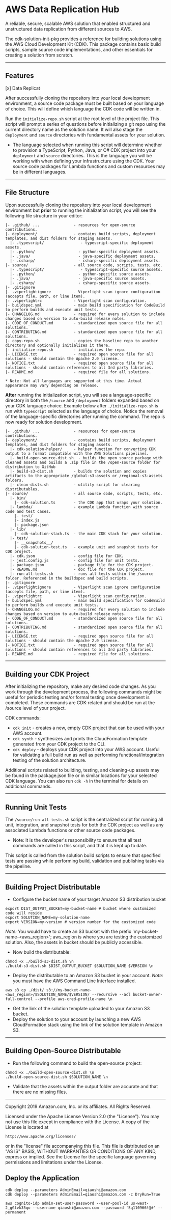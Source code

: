 # AWS Data Replication Hub
A reliable, secure, scalable AWS solution that enabled structured and unstructured data replication from different sources to AWS.

The cdk-solution-init-pkg provides a reference for building solutions using the AWS Cloud Development Kit (CDK). This package contains basic build scripts, sample source code implementations, and other essentials for creating a solution from scratch.

***

## Features

[x] Data Replicat

After successfully cloning the repository into your local development environment, a source code package must be built based on your language of choice. This will define which language the CDK code will be written in.

Run the `initialize-repo.sh` script at the root level of the project file. This script will prompt a series of questions before initializing a git repo using the current directory name as the solution name. It will also stage the `deployment` and `source` directories with fundamental assets for your solution.

- The language selected when running this script will determine whether to provision a TypeScript, Python, Java, or C# CDK project into your `deployment` and `source` directories. This is the language you will be working with when defining your infrastructure using the CDK. Your source code packages for Lambda functions and custom resources may be in different languages.

***

## File Structure

Upon successfully cloning the repository into your local development environment but **prior** to running the initialization script, you will see the following file structure in your editor:

```
|- .github/ ...               - resources for open-source contributions.
|- deployment/                - contains build scripts, deployment templates, and dist folders for staging assets.
  |- .typescript/                - typescript-specific deployment assets.
  |- .python/                   - python-specific deployment assets.
  |- .java/                     - java-specific deployment assets.
  |- .csharp/                   - csharp-specific deployment assets.
|- source/                    - all source code, scripts, tests, etc.
  |- .typescript/                - typescript-specific source assets.
  |- .python/                   - python-specific source assets.
  |- .java/                     - java-specific source assets.
  |- .csharp/                   - csharp-specific source assets.
|- .gitignore
|- .viperlightignore          - Viperlight scan ignore configuration  (accepts file, path, or line item).
|- .viperlightrc              - Viperlight scan configuration.
|- buildspec.yml              - main build specification for CodeBuild to perform builds and execute unit tests.
|- CHANGELOG.md               - required for every solution to include changes based on version to auto-build release notes.
|- CODE_OF_CONDUCT.md         - standardized open source file for all solutions.
|- CONTRIBUTING.md            - standardized open source file for all solutions.
|- copy-repo.sh               - copies the baseline repo to another directory and optionally initializes it there.
|- initialize-repo.sh         - initializes the repo.
|- LICENSE.txt                - required open source file for all solutions - should contain the Apache 2.0 license.
|- NOTICE.txt                 - required open source file for all solutions - should contain references to all 3rd party libraries.
|- README.md                  - required file for all solutions.

* Note: Not all languages are supported at this time. Actual appearance may vary depending on release.
```

**After** running the initialization script, you will see a language-specific directory in both the `/source` and `/deployment` folders expanded based on your CDK language choice. Example below after `./initialize-repo.sh` is run with `typescript` selected as the language of choice. Notice the removal of the language-specific directories after running the command. The repo is now ready for solution development.

```
|- .github/ ...               - resources for open-source contributions.
|- deployment/                - contains build scripts, deployment templates, and dist folders for staging assets.
  |- cdk-solution-helper/     - helper function for converting CDK output to a format compatible with the AWS Solutions pipelines.
  |- build-open-source-dist.sh  - builds the open source package with cleaned assets and builds a .zip file in the /open-source folder for distribution to GitHub
  |- build-s3-dist.sh         - builds the solution and copies artifacts to the appropriate /global-s3-assets or /regional-s3-assets folders.
  |- clean-dists.sh           - utility script for clearing distributables.
|- source/                    - all source code, scripts, tests, etc.
  |- bin/
    |- cdk-solution.ts        - the CDK app that wraps your solution.
  |- lambda/                  - example Lambda function with source code and test cases.
    |- test/                   
    |- index.js                 
    |- package.json             
  |- lib/
    |- cdk-solution-stack.ts  - the main CDK stack for your solution.
  |- test/
    |- __snapshots__/
    |- cdk-solution-test.ts   - example unit and snapshot tests for CDK project.
  |- cdk.json                 - config file for CDK.
  |- jest.config.js           - config file for unit tests.
  |- package.json             - package file for the CDK project.
  |- README.md                - doc file for the CDK project.
  |- run-all-tests.sh         - runs all tests within the /source folder. Referenced in the buildspec and build scripts.
|- .gitignore
|- .viperlightignore          - Viperlight scan ignore configuration  (accepts file, path, or line item).
|- .viperlightrc              - Viperlight scan configuration.
|- buildspec.yml              - main build specification for CodeBuild to perform builds and execute unit tests.
|- CHANGELOG.md               - required for every solution to include changes based on version to auto-build release notes.
|- CODE_OF_CONDUCT.md         - standardized open source file for all solutions.
|- CONTRIBUTING.md            - standardized open source file for all solutions.
|- LICENSE.txt                - required open source file for all solutions - should contain the Apache 2.0 license.
|- NOTICE.txt                 - required open source file for all solutions - should contain references to all 3rd party libraries.
|- README.md                  - required file for all solutions.
```

***

## Building your CDK Project

After initializing the repository, make any desired code changes. As you work through the development process, the following commands might be useful for 
periodic testing and/or formal testing once development is completed. These commands are CDK-related and should be run at the /source level of your project.

CDK commands:
- `cdk init` - creates a new, empty CDK project that can be used with your AWS account.
- `cdk synth` - synthesizes and prints the CloudFormation template generated from your CDK project to the CLI.
- `cdk deploy` - deploys your CDK project into your AWS account. Useful for validating a full build run as well as performing functional/integration testing
of the solution architecture.

Additional scripts related to building, testing, and cleaning-up assets may be found in the package.json file or in similar locations for your selected CDK language. You can also run `cdk -h` in the terminal for details on additional commands.

***

## Running Unit Tests

The `/source/run-all-tests.sh` script is the centralized script for running all unit, integration, and snapshot tests for both the CDK project as well as any associated Lambda functions or other source code packages. 

- Note: It is the developer's responsibility to ensure that all test commands are called in this script, and that it is kept up to date.

This script is called from the solution build scripts to ensure that specified tests are passing while performing build, validation and publishing tasks via the pipeline.

***

## Building Project Distributable
* Configure the bucket name of your target Amazon S3 distribution bucket
```
export DIST_OUTPUT_BUCKET=my-bucket-name # bucket where customized code will reside
export SOLUTION_NAME=my-solution-name
export VERSION=my-version # version number for the customized code
```
_Note:_ You would have to create an S3 bucket with the prefix 'my-bucket-name-<aws_region>'; aws_region is where you are testing the customized solution. Also, the assets in bucket should be publicly accessible.

* Now build the distributable:
```
chmod +x ./build-s3-dist.sh \n
./build-s3-dist.sh $DIST_OUTPUT_BUCKET $SOLUTION_NAME $VERSION \n
```

* Deploy the distributable to an Amazon S3 bucket in your account. _Note:_ you must have the AWS Command Line Interface installed.
```
aws s3 cp ./dist/ s3://my-bucket-name-<aws_region>/$SOLUTION_NAME/$VERSION/ --recursive --acl bucket-owner-full-control --profile aws-cred-profile-name \n
```

* Get the link of the solution template uploaded to your Amazon S3 bucket.
* Deploy the solution to your account by launching a new AWS CloudFormation stack using the link of the solution template in Amazon S3.

***

## Building Open-Source Distributable

* Run the following command to build the open-source project:
```
chmod +x ./build-open-source-dist.sh \n
./build-open-source-dist.sh $SOLUTION_NAME \n
```

* Validate that the assets within the output folder are accurate and that there are no missing files.

***

Copyright 2019 Amazon.com, Inc. or its affiliates. All Rights Reserved.

Licensed under the Apache License Version 2.0 (the "License"). You may not use this file except in compliance with the License. A copy of the License is located at

    http://www.apache.org/licenses/

or in the "license" file accompanying this file. This file is distributed on an "AS IS" BASIS, WITHOUT WARRANTIES OR CONDITIONS OF ANY KIND, express or implied. See the License for the specific language governing permissions and limitations under the License.

## Deploy the Application

```
cdk deploy --parameters AdminEmail=qiaoshi@amazon.com
cdk deploy --parameters AdminEmail=qiaoshi@amazon.com -c DryRun=True

aws cognito-idp admin-set-user-password --user-pool-id us-west-2_gGtvk35qo --username qiaoshi@amazon.com --password 'Sq110966!@#' --permanent
```

